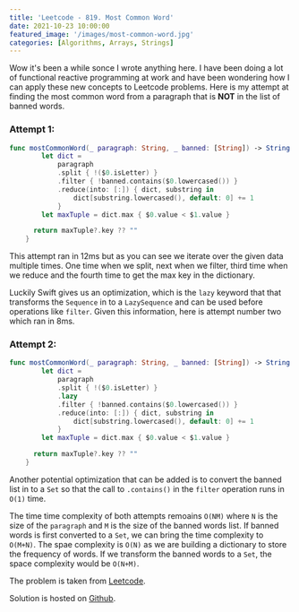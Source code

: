 ```yaml
---
title: 'Leetcode - 819. Most Common Word'
date: 2021-10-23 10:00:00
featured_image: '/images/most-common-word.jpg'
categories: [Algorithms, Arrays, Strings]
---
```


Wow it's been a while sonce I wrote anything here. I have been doing a lot of functional reactive programming at work and have been wondering how I can apply these new concepts to Leetcode problems. Here is my attempt at finding the most common word from a paragraph that is **NOT** in the list of banned words.

### Attempt 1:
```swift
func mostCommonWord(_ paragraph: String, _ banned: [String]) -> String {
        let dict =
            paragraph
            .split { !($0.isLetter) }
            .filter { !banned.contains($0.lowercased()) }
            .reduce(into: [:]) { dict, substring in
                dict[substring.lowercased(), default: 0] += 1
            }
        let maxTuple = dict.max { $0.value < $1.value }

      return maxTuple?.key ?? ""
    }
```

This attempt ran in 12ms but as you can see we iterate over the given data multiple times. One time when we split, next when we filter, third time when we reduce and the fourth time to get the max key in the dictionary.

Luckily Swift gives us an optimization, which is the `lazy` keyword that that transforms the `Sequence` in to a `LazySequence` and can be used before operations like `filter`. Given this information, here is attempt number two which ran in 8ms.

### Attempt 2:
```swift
func mostCommonWord(_ paragraph: String, _ banned: [String]) -> String {
        let dict =
            paragraph
            .split { !($0.isLetter) }
            .lazy
            .filter { !banned.contains($0.lowercased()) }
            .reduce(into: [:]) { dict, substring in
                dict[substring.lowercased(), default: 0] += 1
            }
        let maxTuple = dict.max { $0.value < $1.value }

      return maxTuple?.key ?? ""
    }
```

Another potential optimization that can be added is to convert the banned list in to a `Set` so that the call to `.contains()` in the `filter` operation runs in `O(1)` time.

The time time complexity of both attempts remoains `O(NM)` where `N` is the size of the `paragraph` and `M` is the size of the banned words list. If banned words is first converted to a `Set`, we can bring the time complexity to `O(M+N)`. The spae complexity is `O(N)` as we are building a dictionary to store the frequency of words. If we transform the banned words to a `Set`, the space complexity would be `O(N+M)`.

The problem is taken from [Leetcode](https://leetcode.com/problems/most-common-word/).

Solution is hosted on [Github](https://github.com/mohitathwani/SwiftCodingChallenges/blob/master/missingWords/MissingWords.playground/Contents.swift).
